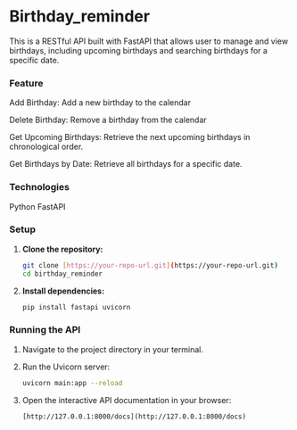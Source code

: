 # Birthday_reminder
This is a RESTful API built with FastAPI that allows user to manage and view birthdays, including upcoming birthdays and searching birthdays for a specific date.

### Feature
Add Birthday: Add a new birthday to the calendar 

Delete Birthday: Remove a birthday from the calendar

Get Upcoming Birthdays: Retrieve the next upcoming birthdays in chronological order.

Get Birthdays by Date: Retrieve all birthdays for a specific date.

### Technologies
Python
FastAPI

### Setup


1.  **Clone the repository:**

    ```bash
    git clone [https://your-repo-url.git](https://your-repo-url.git)
    cd birthday_reminder
    ```

2.  **Install dependencies:**

    ```bash
    pip install fastapi uvicorn
    ```

### Running the API

1.  Navigate to the project directory in your terminal.

2.  Run the Uvicorn server:

    ```bash
    uvicorn main:app --reload
    ```

3.  Open the interactive API documentation in your browser:

    ```
    [http://127.0.0.1:8000/docs](http://127.0.0.1:8000/docs)
    ```
